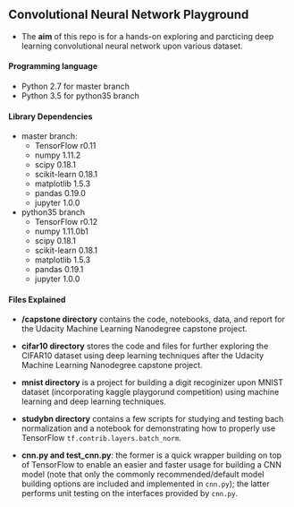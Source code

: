 ## Convolutional Neural Network Playground 

- The **aim** of this repo is for a hands-on exploring and parcticing deep learning convolutional neural network upon various dataset. 

#### Programming language
- Python 2.7 for master branch
- Python 3.5 for python35 branch

#### Library Dependencies
- master branch: 
	- TensorFlow r0.11
	- numpy 1.11.2
	- scipy 0.18.1
	- scikit-learn 0.18.1
	- matplotlib 1.5.3
	- pandas 0.19.0
	- jupyter 1.0.0
- python35 branch
	- TensorFlow r0.12
	- numpy 1.11.0b1
	- scipy 0.18.1
	- scikit-learn 0.18.1
	- matplotlib 1.5.3
	- pandas 0.19.1
	- jupyter 1.0.0

#### Files Explained
- **/capstone directory** contains the code, notebooks, data, and report for the Udacity Machine Learning Nanodegree capstone project.

- **cifar10 directory** stores the code and files for further exploring the CIFAR10 dataset using deep learning techniques after the Udacity Machine Learning Nanodegree capstone project.

- **mnist directory** is a project for building a digit recoginizer upon MNIST dataset (incorporating kaggle playgorund competition) using machine learning and deep learning techniques.

- **studybn directory** contains a few scripts for studying and testing bach normalization and a notebook for demonstrating how to properly use TensorFlow `tf.contrib.layers.batch_norm`. 

- **cnn.py and test_cnn.py**: the former is a quick wrapper building on top of TensorFlow to enable an easier and faster usage for building a CNN model (note that only the commonly recommended/default model building options are included and implemented in `cnn.py`); the latter performs unit testing on the interfaces provided by `cnn.py`.